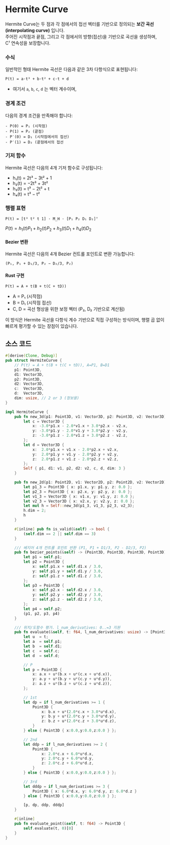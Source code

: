 # Hermite Curve
Hermite Curve는 두 점과 각 점에서의 접선 벡터를 기반으로 정의되는 **보간 곡선(interpolating curve)** 입니다.  
주어진 시작점과 끝점, 그리고 각 점에서의 방향(접선)을 기반으로 곡선을 생성하며,  
C¹ 연속성을 보장합니다.

### 수식
일반적인 형태
Hermite 곡선은 다음과 같은 3차 다항식으로 표현됩니다:
```
P(t) = a·t³ + b·t² + c·t + d
```
- 여기서 `a`, `b`, `c`, `d` 는 벡터 계수이며,


### 경계 조건
다음의 경계 조건을 만족해야 합니다:
```
- P(0) = P₁ (시작점)
- P(1) = P₂ (끝점)
- P′(0) = D₁ (시작점에서의 접선)
- P′(1) = D₂ (끝점에서의 접선
```

### 기저 함수

Hermite 곡선은 다음의 4개 기저 함수로 구성됩니다:
- h₁(t) = 2t³ − 3t² + 1
- h₂(t) = −2t³ + 3t²
- h₃(t) = t³ − 2t² + t
- h₄(t) = t³ − t²

### 행렬 표현
```
P(t) = [t³ t² t 1] · M_H · [P₁ P₂ D₁ D₂]ᵀ
```

$P(t) = h_1(t) P_1 + h_2(t) P_2 + h_3(t) D_1 + h_4(t) D_2$



#### Bezier 변환
Hermite 곡선은 다음의 4개 Bezier 컨트롤 포인트로 변환 가능합니다:
```
(P₁, P₁ + D₁/3, P₂ − D₂/3, P₂)
```
#### Rust 구현
```
P(t) = A + t(B + t(C + tD))
```
- A = P₁ (시작점)
- B = D₁ (시작점 접선)
- C, D = 곡선 형상을 위한 보정 벡터 (P₂, D₂ 기반으로 계산됨)


이 방식은 Hermite 곡선을 다항식 계수 기반으로 직접 구성하는 방식이며,
행렬 곱 없이 빠르게 평가할 수 있는 장점이 있습니다.



## 소스 코드
```rust
#[derive(Clone, Debug)]
pub struct HermiteCurve {
    // P(t) = A + t(B + t(C + tD)), A=P1, B=D1
    p1: Point3D,
    d1: Vector3D,
    p2: Point3D,
    d2: Vector3D,
    c:  Vector3D,
    d:  Vector3D,
    dim: usize, // 2 or 3 (정보용)
}

impl HermiteCurve {
    pub fn new_3d(p1: Point3D, v1: Vector3D, p2: Point3D, v2: Vector3D) -> Self {
        let c = Vector3D {
            x: -3.0*p1.x - 2.0*v1.x + 3.0*p2.x - v2.x,
            y: -3.0*p1.y - 2.0*v1.y + 3.0*p2.y - v2.y,
            z: -3.0*p1.z - 2.0*v1.z + 3.0*p2.z - v2.z,
        };
        let d = Vector3D {
            x:  2.0*p1.x + v1.x - 2.0*p2.x + v2.x,
            y:  2.0*p1.y + v1.y - 2.0*p2.y + v2.y,
            z:  2.0*p1.z + v1.z - 2.0*p2.z + v2.z,
        };
        Self { p1, d1: v1, p2, d2: v2, c, d, dim: 3 }
    }

    pub fn new_2d(p1: Point2D, v1: Vector2D, p2: Point2D, v2: Vector2D) -> Self {
        let p1_3 = Point3D { x: p1.x, y: p1.y, z: 0.0 };
        let p2_3 = Point3D { x: p2.x, y: p2.y, z: 0.0 };
        let v1_3 = Vector3D { x: v1.x, y: v1.y, z: 0.0 };
        let v2_3 = Vector3D { x: v2.x, y: v2.y, z: 0.0 };
        let mut h = Self::new_3d(p1_3, v1_3, p2_3, v2_3);
        h.dim = 2;
        h
    }

    #[inline] pub fn is_valid(&self) -> bool {
        (self.dim == 2 || self.dim == 3)
    }

    /// 베지어 4개 컨트롤 포인트 반환 (P1, P1 + D1/3, P2 - D2/3, P2)
    pub fn bezier_points(&self) -> (Point3D, Point3D, Point3D, Point3D) {
        let p1 = self.p1;
        let p2 = Point3D {
            x: self.p1.x + self.d1.x / 3.0,
            y: self.p1.y + self.d1.y / 3.0,
            z: self.p1.z + self.d1.z / 3.0,
        };
        let p3 = Point3D {
            x: self.p2.x - self.d2.x / 3.0,
            y: self.p2.y - self.d2.y / 3.0,
            z: self.p2.z - self.d2.z / 3.0,
        };
        let p4 = self.p2;
        (p1, p2, p3, p4)
    }

    /// 위치/도함수 평가. l_num_derivatives: 0..=3 지원
    pub fn evaluate(&self, t: f64, l_num_derivatives: usize) -> [Point3D; 4] {
        let u  = t;
        let a  = self.p1;
        let b  = self.d1;
        let c  = self.c;
        let d  = self.d;

        // P
        let p = Point3D {
            x: a.x + u*(b.x + u*(c.x + u*d.x)),
            y: a.y + u*(b.y + u*(c.y + u*d.y)),
            z: a.z + u*(b.z + u*(c.z + u*d.z)),
        };

        // 1st
        let dp = if l_num_derivatives >= 1 {
            Point3D {
                x: b.x + u*(2.0*c.x + 3.0*u*d.x),
                y: b.y + u*(2.0*c.y + 3.0*u*d.y),
                z: b.z + u*(2.0*c.z + 3.0*u*d.z),
            }
        } else { Point3D { x:0.0,y:0.0,z:0.0 } };

        // 2nd
        let ddp = if l_num_derivatives >= 2 {
            Point3D {
                x: 2.0*c.x + 6.0*u*d.x,
                y: 2.0*c.y + 6.0*u*d.y,
                z: 2.0*c.z + 6.0*u*d.z,
            }
        } else { Point3D { x:0.0,y:0.0,z:0.0 } };

        // 3rd
        let dddp = if l_num_derivatives >= 3 {
            Point3D { x: 6.0*d.x, y: 6.0*d.y, z: 6.0*d.z }
        } else { Point3D { x:0.0,y:0.0,z:0.0 } };

        [p, dp, ddp, dddp]
    }

    #[inline]
    pub fn evaluate_point(&self, t: f64) -> Point3D {
        self.evaluate(t, 0)[0]
    }
}

```
